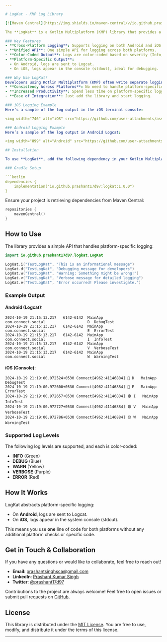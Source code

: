 ```yaml
---

# LogKat - KMP Log Library

[![Maven Central](https://img.shields.io/maven-central/v/io.github.prashant17d97/logkat.svg?label=Maven%20Central)](https://search.maven.org/artifact/io.github.prashant17d97/logkat)

The **LogKat** is a Kotlin Multiplatform (KMP) library that provides a unified solution for logging across Android and iOS platforms. This library simplifies cross-platform logging by eliminating the need for separate platform-specific code. With a single API, you can log messages that will appear in Android's Logcat or iOS's console, depending on the platform your app is running on.

### Key Features
- **Cross-Platform Logging**: Supports logging on both Android and iOS with no extra setup.
- **Unified API**: One simple API for logging across both platforms.
- **Color-Coded Output**: Logs are color-coded based on severity (Info, Debug, Warning, Verbose, Error) for easy identification.
- **Platform-Specific Output**: 
  - On Android, logs are sent to Logcat.
  - On iOS, logs appear in the console (stdout), ideal for debugging.

### Why Use LogKat?
Developers using Kotlin Multiplatform (KMP) often write separate logging logic for Android and iOS. This library eliminates that complexity by providing a **single-line logging solution** that works for both platforms. Here's why LogKat makes sense for your project:
- **Consistency Across Platforms**: No need to handle platform-specific log methods—use one consistent function.
- **Increased Productivity**: Spend less time on platform-specific logging code.
- **Ease of Integration**: Just add the library and start logging.

### iOS Logging Example
Here’s a sample of the log output in the iOS terminal console:

<img width="746" alt="iOS" src="https://github.com/user-attachments/assets/2f42155d-02bc-47bb-afb1-0548aa658d64">

### Android Logging Example
Here’s a sample of the log output in Android Logcat:

<img width="899" alt="Android" src="https://github.com/user-attachments/assets/44d08940-02b8-4f89-87b6-19108b5390dd">

## Installation

To use **LogKat**, add the following dependency in your Kotlin Multiplatform project:

### Gradle Setup

```kotlin
dependencies {
    implementation("io.github.prashant17d97:logkat:1.0.0")
}
```

Ensure your project is retrieving dependencies from Maven Central:

```kotlin
repositories {
    mavenCentral()
}
```

## How to Use

The library provides a simple API that handles platform-specific logging:

```kotlin
import io.github.prashant17d97.logkat.LogKat

LogKat.i("TestLogKat", "This is an informational message")
LogKat.d("TestLogKat", "Debugging message for developers")
LogKat.w("TestLogKat", "Warning: Something might be wrong!")
LogKat.v("TestLogKat", "Verbose message for detailed logging")
LogKat.e("TestLogKat", "Error occurred! Please investigate.")
```

### Example Output

#### Android (Logcat):
```
2024-10-19 21:15:13.217   6142-6142  MainApp                 com.connect.social                   D  DebugTest
2024-10-19 21:15:13.217   6142-6142  MainApp                 com.connect.social                   E  ErrorTest
2024-10-19 21:15:13.217   6142-6142  MainApp                 com.connect.social                   I  InfoTest
2024-10-19 21:15:13.217   6142-6142  MainApp                 com.connect.social                   V  VerboseTest
2024-10-19 21:15:13.217   6142-6142  MainApp                 com.connect.social                   W  WarningTest
```

#### iOS (Console):
```
2024-10-19 21:19:00.972524+0530 Connect[4962:41146884] 🔵 D   MainApp        DebugTest
2024-10-19 21:19:00.972600+0530 Connect[4962:41146884] 🔴 E   MainApp        ErrorTest
2024-10-19 21:19:00.972657+0530 Connect[4962:41146884] 🟢 I   MainApp        InfoTest
2024-10-19 21:19:00.972727+0530 Connect[4962:41146884] 🟣 V   MainApp        VerboseTest
2024-10-19 21:19:00.972786+0530 Connect[4962:41146884] 🟡 W   MainApp        WarningTest
```

### Supported Log Levels
The following log levels are supported, and each is color-coded:
- **INFO** (Green)
- **DEBUG** (Blue)
- **WARN** (Yellow)
- **VERBOSE** (Purple)
- **ERROR** (Red)

## How It Works

LogKat abstracts platform-specific logging:
- On **Android**, logs are sent to Logcat.
- On **iOS**, logs appear in the system console (stdout).

This means you use **one** line of code for both platforms without any additional platform checks or specific code.

## Get in Touch & Collaboration
If you have any questions or would like to collaborate, feel free to reach out!

- **Email**: [prashantsinghsca@gmail.com](mailto:prashantsinghsca@gmail.com)
- **LinkedIn**: [Prashant Kumar Singh](https://www.linkedin.com/in/prashant17d97)
- **Twitter**: [@prashant17d97](https://twitter.com/prashant17d97)

Contributions to the project are always welcome! Feel free to open issues or submit pull requests on [GitHub](https://github.com/prashant17d97/logkat).

## License
This library is distributed under the [MIT License](https://opensource.org/licenses/MIT). You are free to use, modify, and distribute it under the terms of this license.

---
```


